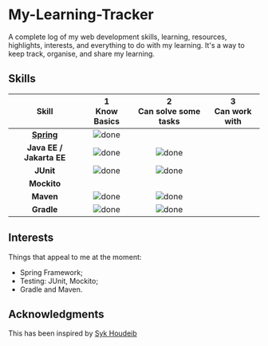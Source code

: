 # My-Learning-Tracker
A complete log of my web development skills, learning, resources, highlights, interests, and everything to do with my learning. It's a way to keep track, organise, and share my learning.

## Skills

[done]: https://user-images.githubusercontent.com/29199184/32275438-8385f5c0-bf0b-11e7-9406-42265f71e2bd.png "Done"

|               Skill                                                              | 1<br>Know Basics  | 2<br>Can solve some tasks | 3<br>Can work with |
|:--------------------------------------------------------------------------------:|:-----------------:|:-------------------------:|:------------------:|
|[**Spring**](https://dts-dev.notion.site/Spring-460ab5bf84e94fc488be21542509b065) | ![done]           |                           |                    |
|**Java EE / Jakarta EE**                                                          | ![done]           | ![done]                   |                    |
|**JUnit**                                                                         | ![done]           | ![done]                   |                    |
|**Mockito**                                                                       |                   |                           |                    |
|**Maven**                                                                         | ![done]           | ![done]                   |                    |
|**Gradle**                                                                        | ![done]           | ![done]                   |                    |


## Interests

Things that appeal to me at the moment:  

+ Spring Framework;
+ Testing: JUnit, Mockito;
+ Gradle and Maven.

## Acknowledgments

This has been inspired by [Syk Houdeib](https://github.com/Syknapse)
